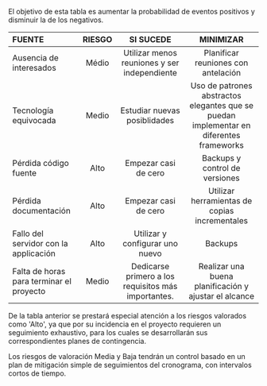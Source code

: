 El objetivo de esta tabla es aumentar la probabilidad de eventos positivos y disminuir la de los negativos.

FUENTE | RIESGO | SI SUCEDE | MINIMIZAR
:----------------|:-------------:|:-------------:|:-------------:
Ausencia de interesados | Médio | Utilizar menos reuniones y ser independiente | Planificar reuniones con antelación
Tecnología equivocada | Medio |Estudiar nuevas posiblidades | Uso de patrones abstractos elegantes que se puedan implementar en diferentes frameworks
Pérdida código fuente | Alto |Empezar casi de cero |Backups y control de versiones
Pérdida documentación| Alto |Empezar casi de cero | Utilizar herramientas de copias incrementales
Fallo del servidor con la applicación| Alto | Utilizar y configurar uno nuevo |Backups
Falta de horas para terminar el proyecto| Medio | Dedicarse primero a los requisitos más importantes. | Realizar una buena planificación y ajustar el alcance

De la tabla anterior se prestará especial atención a los riesgos valorados como 'Alto', ya que por su incidencia en el proyecto requieren un seguimiento exhaustivo, para los cuales se desarrollarán sus correspondientes planes de contingencia.  

Los riesgos de valoración Media y Baja tendrán un control basado en un plan de mitigación simple de seguimientos del cronograma, con intervalos cortos de tiempo.


